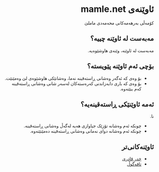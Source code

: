 <div dir=rtl>

# ئاوێنەی mamle.net
کۆمەڵی بەرهەمەکانی محەمەدی ماملێ
## مەبەست لە ئاوێنە چییە؟
مەبەست لە ئاوێنە، وێنەی هاوشێوەیە.
## بۆچی ئەم ئاوێنە پێویستە؟
- بۆ وەی کە ئەگەر وەشانی ڕاستەقینە نەما، وەشانێکی هاوشێوەی لێ وەمێنێت.
- بۆ وەی کە باری دابەزاندنی کەرەستەکان لەسەر شانی وەشانی ڕاستەقینە کەم ببێتەوە.
## ئەمە ئاوێنێکی ڕاستەقینەیە؟
نا.  
- چونکە ئەم وەشانە تۆزێک جیاوازی هەیە لەگەڵ وەشانی ڕاستەقینە.
- چونکە ئەم وەشانە دوای نەمانی وەشانی ڕاستەقینە دەمێنێتەوە.
## ئاوێنەکانی‌تر
- [خدر قادری](https://github.com/allekok/xdr-qadri)
- [تاقەگوڵ](https://github.com/allekok/taqe-gull)

